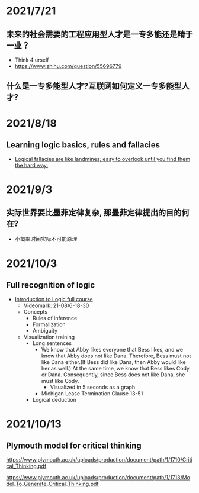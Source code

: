 # 2021/7/21
## 未来的社会需要的工程应用型人才是一专多能还是精于一业？
- Think 4 urself
- https://www.zhihu.com/question/55696779

## 什么是一专多能型人才?互联网如何定义一专多能型人才? 

# 2021/8/18
## Learning logic basics, rules and fallacies
- [Logical fallacies are like landmines; easy to overlook until you find them the hard way.](https://thebestschools.org/magazine/15-logical-fallacies-know/)

# 2021/9/3
## 实际世界要比墨菲定律复杂, 那墨菲定律提出的目的何在?
- 小概率时间实际不可能原理

# 2021/10/3
## Full recognition of logic
- [Introduction to Logic full course](https://www.youtube.com/watch?v=5IIZ9hK1FM4)
  - Videomark: 21-08/6-18-30
  - Concepts
    - Rules of inference
    - Formalization
    - Ambiguity
  - Visualization training
    - Long sentences
      - We know that Abby likes everyone that Bess likes, and we know that Abby does not like Dana. Therefore, Bess must not like Dana either.(If Bess did like Dana, then Abby would like her as well.) At the same time, we know that Bess likes Cody or Dana. Consequently, since Bess does not like Dana, she must like Cody.
        - Visualized in 5 seconds as a graph
      - Michigan Lease Termination Clause 13-51
    - Logical deduction

# 2021/10/13
## Plymouth model for critical thinking
https://www.plymouth.ac.uk/uploads/production/document/path/1/1710/Critical_Thinking.pdf

https://www.plymouth.ac.uk/uploads/production/document/path/1/1713/Model_To_Generate_Critical_Thinking.pdf
